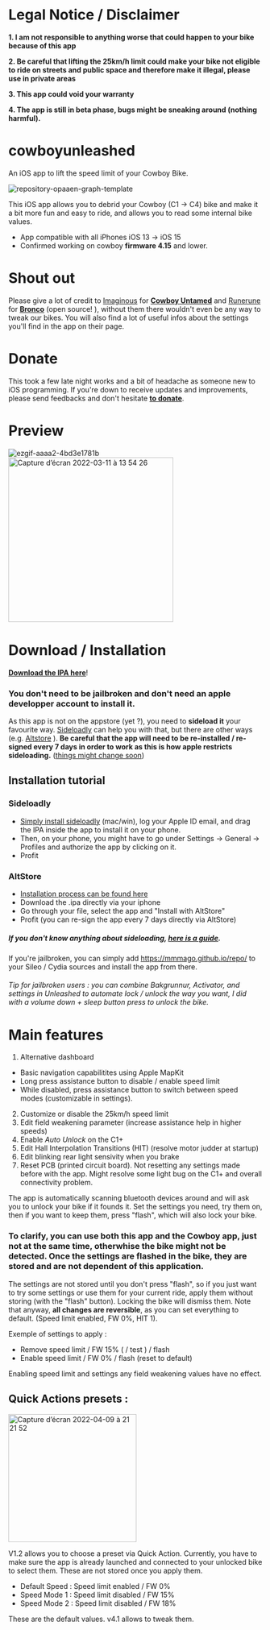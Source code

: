 # Legal Notice / Disclaimer
**1. I am not responsible to anything worse that could happen to your bike because of this app**

**2. Be careful that lifting the 25km/h limit could make your bike not eligible to ride on streets and public space and therefore make it illegal, please use in private areas**

**3. This app could void your warranty**

**4. The app is still in beta phase, bugs might be sneaking around (nothing harmful).**



# cowboyunleashed
An iOS app to lift the speed limit of your Cowboy Bike. 


![repository-opaaen-graph-template](https://user-images.githubusercontent.com/76073612/149851972-9bbeed50-0823-4da1-b744-0e3f4f4e59ca.png)


This iOS app allows you to debrid your Cowboy (C1 -> C4) bike and make it a bit more fun and easy to ride, and allows you to read some internal bike values.

- App compatible with all iPhones iOS 13 -> iOS 15
- Confirmed working on cowboy **firmware 4.15** and lower.



# Shout out

Please give a lot of credit to [Imaginous](https://github.com/Imaginous) for **[Cowboy Untamed](https://github.com/Imaginous/Cowboy_Untamed)** and [Runerune](https://github.com/runerune) for **[Bronco](https://github.com/runerune/BroncoUnleashed)** (open source! ), without them there wouldn't even be any way to tweak our bikes. You will also find a lot of useful infos about the settings you'll find in the app on their page.


# Donate

This took a few late night works and a bit of headache as someone new to iOS programming. If you're down to receive updates and improvements, please send feedbacks and don't hesitate [**to donate**](https://linktr.ee/mmmago).

# Preview


![ezgif-aaaa2-4bd3e1781b](https://user-images.githubusercontent.com/76073612/162585800-dafea821-1c84-4d49-9c47-1e60deb0575c.gif)
 <img width="327" alt="Capture d’écran 2022-03-11 à 13 54 26" src="https://user-images.githubusercontent.com/76073612/157870453-a4b45dd5-9364-4ff6-ba1b-ba5400760c57.png">



# Download / Installation
[**Download the IPA here**](https://github.com/mmmago/cowboyunleashed/releases)!


### You don't need to be jailbroken and don't need an apple developper account to install it.

As this app is not on the appstore (yet ?), you need to **sideload it** your favourite way. [Sideloadly](https://sideloadly.io/) can help you with that, but there are other ways (e.g. [Altstore](https://altstore.io/) ). **Be careful that the app will need to be re-installed / re-signed every 7 days in order to work as this is how apple restricts sideloading.** ([things might change soon](https://www.macrumors.com/2022/03/17/eu-sideloading-bill-coming-soon/))

## Installation tutorial 

### Sideloadly

- [Simply install sideloadly](https://sideloadly.io/) (mac/win), log your Apple ID email, and drag the IPA inside the app to install it on your phone.
- Then, on your phone, you might have to go under Settings -> General -> Profiles and authorize the app by clicking on it.
- Profit 

### AltStore

- [Installation process can be found here](https://altstore.io/faq/)
- Download the .ipa directly via your iphone
- Go through your file, select the app and "Install with AltStore"
- Profit (you can re-sign the app every 7 days directly via AltStore)

##### If you don't know anything about sideloading, [here is a guide](https://www.reddit.com/r/sideloaded/comments/orqzau/guide_a_complete_beginners_guide_to_sideloading/).

If you're jailbroken, you can simply add https://mmmago.github.io/repo/ to your Sileo / Cydia sources and install the app from there.

###### *Tip for jailbroken users : you can combine Bakgrunnur, Activator, and settings in Unleashed to automate lock / unlock the way you want, I did with a volume down + sleep button press to unlock the bike.* 


# Main features

1. Alternative dashboard 
- Basic navigation capabilitites using Apple MapKit
- Long press assistance button to disable / enable speed limit
- While disabled, press assistance button to switch between speed modes (customizable in settings).
2. Customize or disable the 25km/h speed limit 
3. Edit field weakening parameter (increase assistance help in higher speeds)
4. Enable *Auto Unlock* on the C1+
5. Edit Hall Interpolation Transitions (HIT) (resolve motor judder at startup)
6. Edit blinking rear light sensivity when you brake
7.  Reset PCB (printed circuit board). Not resetting any settings made before with the app. Might resolve some light bug on the C1+ and overall connectivity problem.

The app is automatically scanning bluetooth devices around and will ask you to unlock your bike if it founds it. Set the settings you need, try them on, then if you want to keep them, press "flash", which will also lock your bike.

### To clarify, you can use both this app and the Cowboy app, just not at the same time, otherwhise the bike might not be detected. Once the settings are flashed in the bike, they are stored and are not dependent of this application.

The settings are not stored until you don't press "flash", so if you just want to try some settings or use them for your current ride, apply them without storing (with the "flash" button). Locking the bike will dismiss them. Note that anyway, **all changes are reversible**, as you can set everything to default. (Speed limit enabled, FW 0%, HIT 1).

Exemple of settings to apply : 

- Remove speed limit / FW 15% ( / test ) / flash
- Enable speed limit / FW 0% / flash (reset to default)

Enabling speed limit and settings any field weakening values have no effect.


## Quick Actions presets :

<img width="254" alt="Capture d’écran 2022-04-09 à 21 21 52" src="https://user-images.githubusercontent.com/76073612/162588738-6f86eaf2-beef-44be-9550-f0f293b871e0.png">

V1.2 allows you to choose a preset via Quick Action. Currently, you have to make sure the app is already launched and connected to your unlocked bike to select them. These are not stored once you apply them.

- Default Speed : Speed limit enabled / FW 0%
- Speed Mode 1 : Speed limit disabled / FW 15%
- Speed Mode 2 : Speed limit disabled / FW 18%

These are the default values. v4.1 allows to tweak them.

